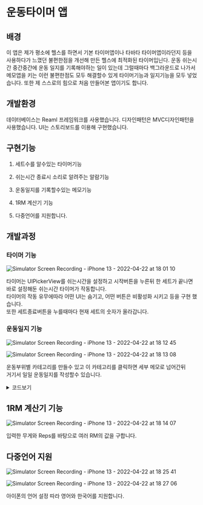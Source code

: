 # 운동타이머 앱

## 배경
이 앱은 제가 평소에 헬스를 하면서 기본 타이머앱이나 타바타 타이머앱이라던지 등을 사용하다가 느꼈던 불편한점을 개선해 만든 헬스에 최적화된 타이머입닌다. 운동 쉬는시간 중간중간에 운동 일지를 기록해야하는 일이 있는데 그럴때마다 백그라운드로 나가서 메모앱을 키는 이런 불편한점도 모두 해결할수 있게 타이머기능과 일지기능을 모두 넣었습니다. 또한 제 스스로의 힘으로 처음 만들어본 앱이기도 합니다.     
   
## 개발환경
데이터베이스는 Reaml 프레임워크를 사용했습니다.
디자인패턴은 MVC디자인패턴을 사용했습니다.
UI는 스토리보드를 이용해 구현했습니다.


## 구현기능
1. 세트수를 알수있는 타이머기능

2. 쉬는시간 종료시 소리로 알려주는 알람기능

3. 운동일지를 기록할수있는 메모기능

4. 1RM 계산기 기능

5. 다중언어를 지원합니다.

## 개발과정

### 타이머 기능

![Simulator Screen Recording - iPhone 13 - 2022-04-22 at 18 01 10](https://user-images.githubusercontent.com/93653997/164673883-e98c9df5-fb31-4403-90d3-3d0f50e08dfd.gif)

타이머는 UIPickerView를 쉬는시간을 설정하고 시작버튼을 누른뒤 한 세트가 끝나면 바로 설정해둔 쉬는시간 타이머가 작동합니다.   
타이머의 작동 유무에따라 어떤 UI는 숨기고, 어떤 버튼은 비활성화 시키고 등을 구현 했습니다.   
또한 세트종료버튼을 누를때마다 현재 세트의 숫자가 올라갑니다.   




### 운동일지 기능
![Simulator Screen Recording - iPhone 13 - 2022-04-22 at 18 12 45](https://user-images.githubusercontent.com/93653997/164675965-3d617bdc-b3b6-4f50-bb88-5a32b5bded57.gif)

![Simulator Screen Recording - iPhone 13 - 2022-04-22 at 18 13 08](https://user-images.githubusercontent.com/93653997/164676023-aebe5147-7d88-4ae0-8e2b-30390ca81948.gif)


운동부위별 카테고리를 만들수 있고 이 카테고리를 클릭하면 세부 메모로 넘어간뒤     
거기서 일일 운동일지를 작성할수 있습니다.   



<details>
<summary>코드보기</summary>

팝업뷰에서 받은 데이터를 델리게이트패턴으로 받운뒤 Ramlm 데이터베이스에 새롭게 생성하고    
또한 삭제하거나 테이블뷰에 불러옵니다.
```swift
SendUpdatedelegate {
    func sendUpdate(_ name: String) {
        saveCategories(name: name)
    }
    
    private func saveCategories(name: String) {
        try! RealmSingleton.shared.realm.write {
            RealmSingleton.shared.realm.add(WorkoutCategory(name: name))
        }
        
        tableView.reloadData()
    }
    
    private func loadCategories() {
        workoutCategories = RealmSingleton.shared.realm.objects(WorkoutCategory.self)
        tableView.reloadData()
    }
    
    private func deleteCategories(index: Int) {
        if let categories = workoutCategories?[index] {
            try! RealmSingleton.shared.realm.write{
                RealmSingleton.shared.realm.delete(categories.items)
                RealmSingleton.shared.realm.delete(categories)
            }
        }
        tableView.reloadData()
    }
}

```
</details>

## 1RM 계산기 기능

![Simulator Screen Recording - iPhone 13 - 2022-04-22 at 18 14 07](https://user-images.githubusercontent.com/93653997/164676606-8ee0daea-f4da-4145-a8d0-45c8649ffa49.gif)

입력한 무게와 Reps를 바탕으로 여러 RM의 값을 구합니다.


## 다중언어 지원

![Simulator Screen Recording - iPhone 13 - 2022-04-22 at 18 25 41](https://user-images.githubusercontent.com/93653997/164678009-08e67f18-1f2f-4f3e-9797-eda3af86cb2d.gif)


![Simulator Screen Recording - iPhone 13 - 2022-04-22 at 18 27 06](https://user-images.githubusercontent.com/93653997/164678129-a79650de-7a8f-45e2-9a4b-b1b9bb114481.gif)


아이폰의 언어 설정 따라 영어와 한국어를 지원합니다.

